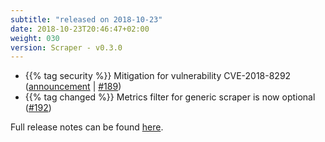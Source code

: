 ```yaml
---
subtitle: "released on 2018-10-23"
date: 2018-10-23T20:46:47+02:00
weight: 030
version: Scraper - v0.3.0
---
```


- {{% tag security %}} Mitigation for vulnerability CVE-2018-8292 ([announcement](https://github.com/dotnet/announcements/issues/88)
 | [#189](https://github.com/tomkerkhove/promitor/issues/189))
- {{% tag changed %}} Metrics filter for generic scraper is now optional ([#192](https://github.com/tomkerkhove/promitor/issues/192))

Full release notes can be found [here](https://github.com/tomkerkhove/promitor/releases/tag/0.3.0).
